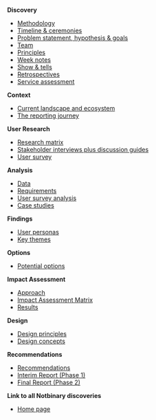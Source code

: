 **Discovery**
- [Methodology](Methodology)
- [Timeline & ceremonies](Timeline-&-ceremonies)
- [Problem statement, hypothesis & goals](Problem-statement,-hypothesis-&-goals)
- [Team](Team)
- [Principles](Principles)
- [Week notes](Week-notes)
- [Show & tells](Show-&-tells)
- [Retrospectives](Retrospectives)
- [Service assessment](Service-assessment)

**Context**
- [Current landscape and ecosystem](Current-landscape-and-ecosystem)
- [The reporting journey](The-reporting-journey)

**User Research**
- [Research matrix](Research-matrix)
- [Stakeholder interviews plus discussion guides](Stakeholder-interviews-plus-discussion-guides)
- [User survey](User-survey)

**Analysis**
- [Data](Data)
- [Requirements](Requirements)
- [User survey analysis](User-survey-analysis)
- [Case studies](Case-studies)

**Findings**
- [User personas](User-personas)
- [Key themes](Key-themes)

**Options**
- [Potential options](Potential-options)

**Impact Assessment**
- [Approach](Approach)
- [Impact Assessment Matrix](Impact-Assessment-Matrix)
- [Results](Results)

**Design**
- [Design principles](Design-principles)
- [Design concepts](Design-concepts)

**Recommendations**
- [Recommendations](Recommendations)
- [Interim Report (Phase 1)](Final-Report-Phase-1)
- [Final Report (Phase 2)](Final-Report)

**Link to all Notbinary discoveries**
- [Home page](https://github.com/notbinary/fsa-discoveries-hub/wiki)





